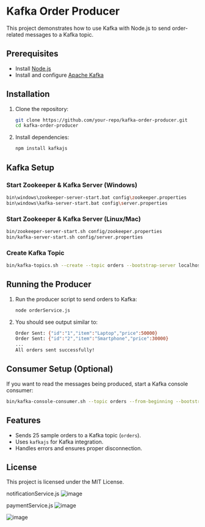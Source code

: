 # Kafka Order Producer

This project demonstrates how to use Kafka with Node.js to send order-related messages to a Kafka topic.

## Prerequisites

- Install [Node.js](https://nodejs.org/)
- Install and configure [Apache Kafka](https://kafka.apache.org/)

## Installation

1. Clone the repository:
   ```sh
   git clone https://github.com/your-repo/kafka-order-producer.git
   cd kafka-order-producer
   ```
2. Install dependencies:
   ```sh
   npm install kafkajs
   ```

## Kafka Setup

### Start Zookeeper & Kafka Server (Windows)
```sh
bin\windows\zookeeper-server-start.bat config\zookeeper.properties
bin\windows\kafka-server-start.bat config\server.properties
```

### Start Zookeeper & Kafka Server (Linux/Mac)
```sh
bin/zookeeper-server-start.sh config/zookeeper.properties
bin/kafka-server-start.sh config/server.properties
```

### Create Kafka Topic
```sh
bin/kafka-topics.sh --create --topic orders --bootstrap-server localhost:9092 --partitions 1 --replication-factor 1
```

## Running the Producer

1. Run the producer script to send orders to Kafka:
   ```sh
   node orderService.js
   ```

2. You should see output similar to:
   ```sh
   Order Sent: {"id":"1","item":"Laptop","price":50000}
   Order Sent: {"id":"2","item":"Smartphone","price":30000}
   ...
   All orders sent successfully!
   ```

## Consumer Setup (Optional)
If you want to read the messages being produced, start a Kafka console consumer:
```sh
bin/kafka-console-consumer.sh --topic orders --from-beginning --bootstrap-server localhost:9092
```

## Features
- Sends 25 sample orders to a Kafka topic (`orders`).
- Uses `kafkajs` for Kafka integration.
- Handles errors and ensures proper disconnection.

## License
This project is licensed under the MIT License.

notificationService.js
![image](https://github.com/user-attachments/assets/ad192e25-7504-47de-929d-be407b0c77d8)

paymentService.js
![image](https://github.com/user-attachments/assets/d4724085-8f55-48a0-984e-71f0ad65b1c7)

![image](https://github.com/user-attachments/assets/ad3f2ed3-81fc-44dd-bf6c-b4b79db21cdb)

